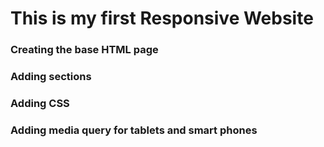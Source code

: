 # This is my first Responsive Website

### Creating the base HTML page

### Adding sections

### Adding CSS

### Adding media query for tablets and smart phones
